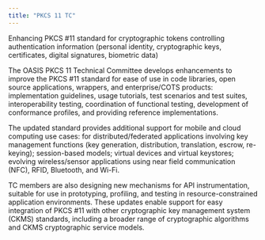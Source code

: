 ```yaml
---
title: "PKCS 11 TC"
---
```


Enhancing PKCS #11 standard for cryptographic tokens controlling authentication information (personal identity, cryptographic keys, certificates, digital signatures, biometric data)

The OASIS PKCS 11 Technical Committee develops enhancements to improve the PKCS #11 standard for ease of use in code libraries, open source applications, wrappers, and enterprise/COTS products: implementation guidelines, usage tutorials, test scenarios and test suites, interoperability testing, coordination of functional testing, development of conformance profiles, and providing reference implementations.

The updated standard provides additional support for mobile and cloud computing use cases: for distributed/federated applications involving key management functions (key generation, distribution, translation, escrow, re-keying); session-based models; virtual devices and virtual keystores; evolving wireless/sensor applications using near field communication (NFC), RFID, Bluetooth, and Wi-Fi.

TC members are also designing new mechanisms for API instrumentation, suitable for use in prototyping, profiling, and testing in resource-constrained application environments. These updates enable support for easy integration of PKCS #11 with other cryptographic key management system (CKMS) standards, including a broader range of cryptographic algorithms and CKMS cryptographic service models.

